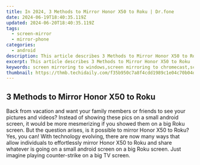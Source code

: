 ```yaml
---
title: In 2024, 3 Methods to Mirror Honor X50 to Roku | Dr.fone
date: 2024-06-19T18:40:35.119Z
updated: 2024-06-20T18:40:35.119Z
tags: 
  - screen-mirror
  - mirror-phone
categories:
  - android
description: This article describes 3 Methods to Mirror Honor X50 to Roku
excerpt: This article describes 3 Methods to Mirror Honor X50 to Roku
keywords: screen mirroring to windows,screen mirroring to chromecast,screen mirroring to android,screen mirroring to ipad,screen mirroring to mac,screen mirroring to samsung tv
thumbnail: https://thmb.techidaily.com/f35b950c7a8f4cdd1989c1e04c70b04dbfa6ce641c77398dacbaad68cbaf2be6.jpg
---
```


## 3 Methods to Mirror Honor X50 to Roku

Back from vacation and want your family members or friends to see your pictures and videos? Instead of showing these pics on a small android screen, it would be more mesmerizing if you showed them on a big Roku screen. But the question arises, is it possible to mirror Honor X50 to Roku? Yes, you can! With technology evolving, there are now many ways that allow individuals to effortlessly mirror Honor X50 to Roku and share whatever is going on a small android screen on a big Roku screen. Just imagine playing counter-strike on a big TV screen.



<ins class="adsbygoogle"
      style="display:block"
      data-ad-client="ca-pub-7571918770474297"
      data-ad-slot="8358498916"
      data-ad-format="auto"
      data-full-width-responsive="true"></ins>